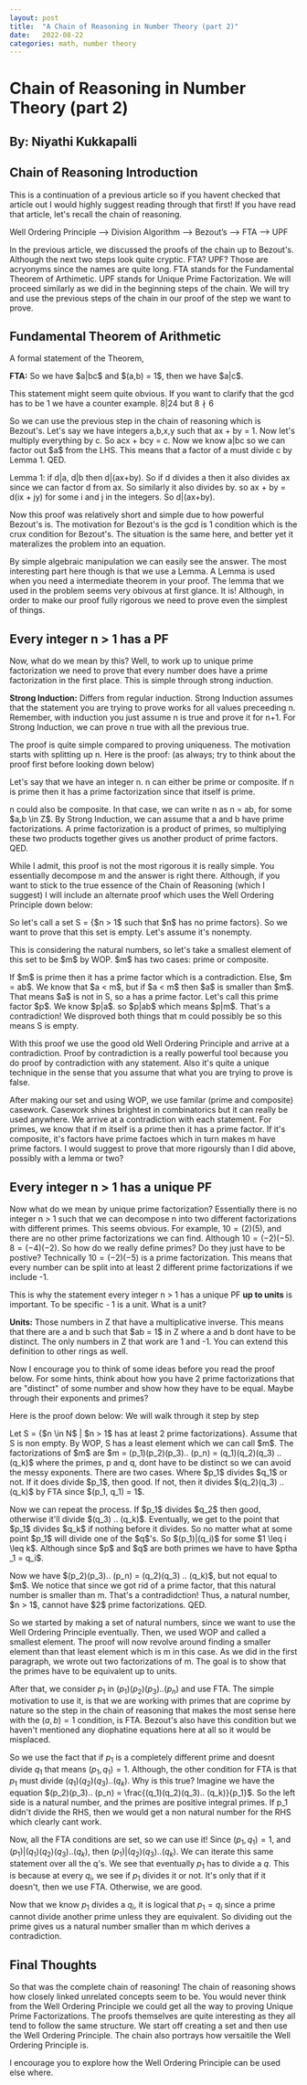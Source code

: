 ```yaml
---
layout: post
title:  "A Chain of Reasoning in Number Theory (part 2)"
date:   2022-08-22 
categories: math, number theory
---
```


# Chain of Reasoning in Number Theory (part 2)

## By: Niyathi Kukkapalli


## Chain of Reasoning Introduction 

This is a continuation of a previous article so if you havent checked that article out I would highly suggest reading through that first! If you have read that article, let's recall the chain of reasoning. 


Well Ordering Principle —-> Division Algorithm —-> Bezout’s —-> FTA —-> UPF

In the previous article, we discussed the proofs of the chain up to Bezout's. Although the next two steps look quite cryptic. FTA? UPF? Those are acryonyms since the names are quite long. FTA stands for the Fundamental Theorem of Arthimetic. UPF stands for Unique Prime Factorization. We will proceed similarly as we did in the beginning steps of the chain. We will try and use the previous steps of the chain in our proof of the step we want to prove. 

## Fundamental Theorem of Arithmetic

A formal statement of the Theorem, 

<div class="proof">
<p><b>FTA:</b> So we have $a|bc$ and $(a,b) = 1$, then we have $a|c$. </p>
</div>

This statement might seem quite obvious. If you want to clarify that the gcd has to be 1 we have a counter example. $8 \vert 24$ but $8 \nmid 6$

<div class = "proof">
<p> So we can use the previous step in the chain of reasoning which is Bezout's.
Let's say we have integers a,b,x,y such that ax + by = 1. Now let's multiply everything by c.
So acx + bcy = c. Now we know  a|bc so we can factor out $a$ from the LHS. This means that a factor of a must divide c by Lemma 1. QED. </p>

<p> Lemma 1: if d|a, d|b then d|(ax+by). So if d divides a then it also divides ax since we can factor d from ax. So similarly it also divides by. so ax + by = d(ix + jy) for some i and j in the integers. So d|(ax+by).</p>
</div>

Now this proof was relatively short and simple due to how powerful Bezout's is. The motivation for Bezout's is the gcd is 1 condition which is the crux condition for Bezout's. The situation is the same here, and better yet it materalizes the problem into an equation. 

By simple algebraic manipulation we can easily see the answer. The most interesting part here though is that we use a Lemma. A Lemma is used when you need a intermediate theorem in your proof. The lemma that we used in the problem seems very obivous at first glance. It is! Although, in order to make our proof fully rigorous we need to prove even the simplest of things. 

## Every integer n > 1 has a PF 

Now, what do we mean by this? Well, to work up to unique prime factorization we need to prove that every number does have a prime factorization in the first place. This is simple through strong induction. 

<div class = "warning">
<b>Strong Induction:</b> Differs from regular induction. Strong Induction assumes that the statement you are trying to prove works for all values preceeding n. Remember, with induction you just assume n is true and  prove it for n+1. For Strong Induction, we can prove n true with all the previous true. 
</div>

The proof is quite simple compared to proving uniqueness. The motivation starts with splitting up n. Here is the proof: (as always; try to think about the proof first before looking down below)


<div class = "proof">
<p>Let's say that we have an integer n. n can either be prime or composite. If n is prime then it has a prime factorization since that itself is prime.</p>
<p>n could also be composite. In that case, we can write n as n = ab, for some $a,b \in Z$. By Strong Induction, we can assume that a and b have prime factorizations. A prime factorization is a product of primes, so multiplying these two products together gives us another product of prime factors. QED.</p>
</div>

While I admit, this proof is not the most rigorous it is really simple. You essentially decompose  m and the answer is right there. Although, if you want to stick to the true essence of the Chain of Reasoning (which I suggest) I will include an alternate proof which uses the Well Ordering Principle down below: 

<div class = "proof">
<p>So let's call a set S = {$n > 1$ such that $n$ has no prime factors}. So we want to prove that this set is empty. Let's assume it's nonempty.</p>
<p>This is considering the natural numbers, so let's take a smallest element of this set to be $m$ by WOP. $m$ has two cases: prime or composite. </p>
<p>If $m$ is prime then it has a prime factor which is a contradiction. Else, $m = ab$. We know that $a < m$, but if $a < m$ then $a$ is smaller than $m$. That means $a$ is not in S, so a has a prime factor. Let's call this prime factor $p$. We know $p|a$. so $p|ab$ which means $p|m$. That's a contradiction! We disproved both things that m could possibly be so this means S is empty.</p>
</div>

With this proof we use the good old Well Ordering Principle and arrive at a contradiction. Proof by contradiction is a really powerful tool because you do proof by contradiction with any statement. Also it's quite a unique technique in the sense that you assume that what you are trying to prove is false. 

After making our set and using WOP, we use familar (prime and composite) casework. Casework shines brightest in combinatorics but it can really be used anywhere. We arrive at a contradiction with each statement. For primes, we know that if m itself is a prime then it has a prime factor. If it's composite, it's factors have prime factoes which in turn makes m have prime factors. I would suggest to prove that more rigoursly than I did above, possibly with a lemma or two? 

## Every integer n > 1 has a unique PF

Now what do we mean by unique prime factorization? Essentially there is no integer n > 1 such that we can decompose n into two different factorizations with different primes. This seems obvious. For example, $10 = (2)(5)$, and there are no other prime factorizations we can find. Although $10 = (-2)(-5)$. 
$8 = (-4)(-2)$. So how do we really define primes? Do they just have to be postive? Technically $10 = (-2)(-5)$ is a prime factorization. This means that every number can be split into at least 2 different prime factorizations if we include -1. 

This is why the statement every integer n > 1 has a unique PF <b>up to units</b> is important. To be specific - 1 is a unit. What is a unit? 

<div class = "warning">
<p><b>Units:</b> Those numbers in Z that have a multiplicative inverse. This means that there are a and b such that $ab = 1$ in Z where a and b dont have to be distinct. The only numbers in Z that work are 1 and -1. You can extend this definition to other rings as well. </p>
</div>

Now I encourage you to think of some ideas before you read the proof below. For some hints, think about how you have 2 prime factorizations that are "distinct" of some number and show how they have to be equal. Maybe through their exponents and primes? 

Here is the proof down below: We will walk through it step by step 

<div class = "proof">
<p>Let S = {$n \in N$ | $n > 1$ has at least 2 prime factorizations}. Assume that S is non empty. By WOP, S has a least element which we can call $m$. 
The factorizations of $m$ are $m = (p_1)(p_2)(p_3).. (p_n) = (q_1)(q_2)(q_3) .. (q_k)$ where the primes, p and q, dont have to be distinct so we can avoid the messy exponents. There are two cases. Where $p_1$ divides $q_1$ or not. If it does divide $p_1$, then good. If not, then it divides $(q_2)(q_3) .. (q_k)$ by FTA since $(p_1, q_1) = 1$.</p>
<p>Now we can repeat the process. If $p_1$ divides $q_2$ then good, otherwise it'll divide $(q_3) .. (q_k)$. Eventually, we get to the point that $p_1$ divides $q_k$ if nothing before it divides. So no matter what at some point $p_1$ will divide one of the $q$'s. So $(p_1)|(q_i)$ for some $1 \leq i \leq k$. Although since $p$ and $q$ are both primes we have to have $ptha _1 = q_i$.</p>
<p>Now we have $(p_2)(p_3).. (p_n) = (q_2)(q_3) .. (q_k)$, but not equal to $m$. We notice that since we got rid of a prime factor, that this natural number is smaller than m. That's a contradidction! Thus, a natural number, $n > 1$, cannot have $2$ prime factorizations. QED. </p>
<p></p>
</div>

So we started by making a set of natural numbers, since we want to use the Well Ordering Principle eventually. Then, we used WOP and called a smallest element. The proof will now revolve around finding a smaller element than that least element which is m in this case. As we did in the first paragraph, we wrote out two factorizations of m. The goal is to show that the primes have to be equivalent up to units. 

After that, we consider $p_1$ in $(p_1)(p_2)(p_3).. (p_n)$ and use FTA. The simple motivation to use it, is that we are working with primes that are coprime by nature so the step in the chain of reasoning that makes the most sense here with the $(a,b) = 1$ condition, is FTA. Bezout's also have this condition but we haven't mentioned any diophatine equations here at all so it would be misplaced. 

So we use the fact that if $p_1$ is a completely different prime and doesnt divide $q_1$ that means $(p_1, q_1) = 1$. Although, the other condition for FTA is that $p_1$ must divide $(q_1)(q_2)(q_3).. (q_k)$. Why is this true? Imagine we have the equation $(p_2)(p_3).. (p_n) = \frac{(q_1)(q_2)(q_3).. (q_k)}{p_1}$. So the left side is a natural number, and the primes are positive integral primes. If p_1 didn't divide the RHS, then we would get a non natural number for the RHS which clearly cant work. 

Now, all the FTA conditions are set, so we can use it! Since $(p_1, q_1) = 1$, and 
$(p_1)\vert(q_1)(q_2)(q_3).. (q_k)$, then $(p_1)\vert(q_2)(q_3).. (q_k)$. We can iterate this same statement over all the q's. We see that eventually $p_1$ has to divide a $q$. This is because at every $q_i$, we see if $p_1$ divides it or not. It's only that if it doesn't, then we use FTA. Otherwise, we are good. 

Now that we know $p_1$ divides a $q_i$, it is logical that $p_1 = q_i$ since a prime cannot divide another prime unless they are equivalent. So dividing out the prime gives us a natural number smaller than m which derives a contradiction.  

## Final Thoughts

So that was the complete chain of reasoning! The chain of reasoning shows how closely linked unrelated concepts seem to be. You would never think from the Well Ordering Principle we could get all the way to proving Unique Prime Factorizations. The proofs themselves are quite interesting as they all tend to follow the same structure. We start off creating a set and then use the Well Ordering Principle. The chain also portrays how versaitile the Well Ordering Principle is. 

I encourage you to explore how the Well Ordering Principle can be used else where. 
